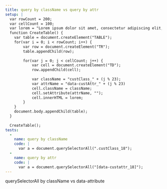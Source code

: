 ```yaml
---
title: query by className vs query by attr
setup: |
  var rowCount = 200;
  var cellCount = 100;
  var lorem = "Lorem ipsum dolor sit amet, consectetur adipiscing elit, sed do eiusmod tempor incididunt";
  function CreateTable() {
  	var table = document.createElement("TABLE");
  	for(var i = 0; i < rowCount; i++) {
  		var row = document.createElement("TR");
  		table.appendChild(row);
  		
  		for(var j = 0; j < cellCount; j++) {
  			var cell = document.createElement("TD");
  			row.appendChild(cell);
  			
  			var className = "custClass_" + (j % 23);
  			var attrName = "data-custAttr_" + (j % 23)
  			cell.className = className;
  			cell.setAttribute(attrName, "");
  			cell.innerHTML = lorem;
  		}
  	}
  	document.body.appendChild(table);
  }
  
  CreateTable();
tests:
  -
    name: query by className
    code: |
      var a = document.querySelectorAll(".custClass_18");
  -
    name: query by attr
    code: |
      var a = document.querySelectorAll("[data-custattr_18]");
---
```

querySelectorAll by className vs data-attribute
